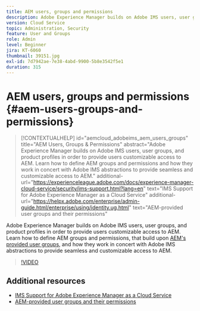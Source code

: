 ```yaml
---
title: AEM users, groups and permissions
description: Adobe Experience Manager builds on Adobe IMS users, user groups, and product profiles in order to provide users customizable access to AEM. Learn how to define AEM groups and permissions and how they work in concert with Adobe IMS abstractions to provide seamless and customizable access to AEM.
version: Cloud Service
topic: Administration, Security
feature: User and Groups
role: Admin
level: Beginner
jira: KT-6060
thumbnail: 39151.jpg
exl-id: 7d7942ae-7e38-4abd-9900-5b8e3542f5e1
duration: 315
---
```

# AEM users, groups and permissions {#aem-users-groups-and-permissions}

>[!CONTEXTUALHELP]
>id="aemcloud_adobeims_aem_users_groups"
>title="AEM Users, Groups & Permissions"
>abstract="Adobe Experience Manager builds on Adobe IMS users, user groups, and product profiles in order to provide users customizable access to AEM. Learn how to define AEM groups and permissions and how they work in concert with Adobe IMS abstractions to provide seamless and customizable access to AEM."
>additional-url="https://experienceleague.adobe.com/docs/experience-manager-cloud-service/security/ims-support.html?lang=en" text="IMS Support for Adobe Experience Manager as a Cloud Service"
>additional-url="https://helpx.adobe.com/enterprise/admin-guide.html/enterprise/using/identity.ug.html" text="AEM-provided user groups and their permissions"

Adobe Experience Manager builds on Adobe IMS users, user groups, and product profiles in order to provide users customizable access to AEM. Learn how to define AEM groups and permissions, that build upon [AEM's provided user groups](https://experienceleague.adobe.com/en/docs/experience-manager-65/content/security/security#built-in-users-and-groups),  and how they work in concert with Adobe IMS abstractions to provide seamless and customizable access to AEM.

>[!VIDEO](https://video.tv.adobe.com/v/39151?quality=12&learn=on)

## Additional resources

+ [IMS Support for Adobe Experience Manager as a Cloud Service](https://experienceleague.adobe.com/docs/experience-manager-cloud-service/security/ims-support.html)
+ [AEM-provided user groups and their permissions](https://experienceleague.adobe.com/docs/experience-manager-65/administering/security/security.html#built-in-users-and-groups)
